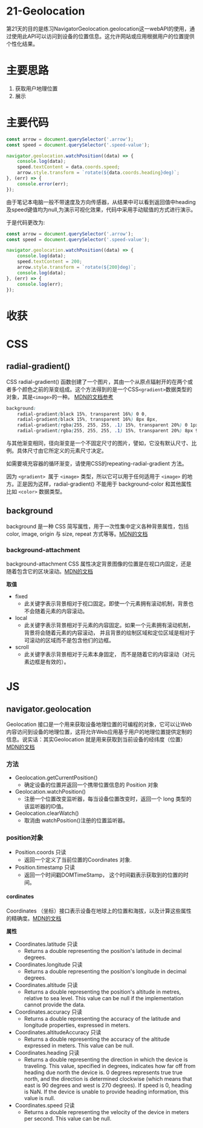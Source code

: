 # 21-Geolocation
第21天的目的是练习NavigatorGeolocation.geolocation这一webAPI的使用，通过使用此API可以访问到设备的位置信息。这允许网站或应用根据用户的位置提供个性化结果。

# 主要思路
1. 获取用户地理位置
2. 展示

#  主要代码
```js
const arrow = document.querySelector('.arrow');
const speed = document.querySelector('.speed-value');

navigator.geolocation.watchPosition((data) => {
    console.log(data);
    speed.textContent = data.coords.speed;
    arrow.style.transform = `rotate(${data.coords.heading}deg)`;
}, (err) => {
    console.error(err);
});
```
由于笔记本电脑一般不带速度及方向传感器，从结果中可以看到返回值中heading及speed键值均为null,为演示可视化效果，代码中采用手动赋值的方式进行演示。


于是代码更改为:
```js
const arrow = document.querySelector('.arrow');
const speed = document.querySelector('.speed-value');

navigator.geolocation.watchPosition((data) => {
    console.log(data);
    speed.textContent = 200;
    arrow.style.transform = `rotate(${200}deg)`;
    console.log(data);
}, (err) => {
    console.log(err);
});
```
# 收获
# CSS
## radial-gradient()
CSS radial-gradient() 函数创建了一个图片，其由一个从原点辐射开的在两个或者多个颜色之前的渐变组成。这个方法得到的是一个CSS`<gradient>`数据类型的对象，其是` <image> `的一种。 [MDN的文档参考](https://developer.mozilla.org/zh-CN/docs/Web/CSS/radial-gradient)

```css
background:
    radial-gradient(black 15%, transparent 16%) 0 0,
    radial-gradient(black 15%, transparent 16%) 8px 8px,
    radial-gradient(rgba(255, 255, 255, .1) 15%, transparent 20%) 0 1px,
    radial-gradient(rgba(255, 255, 255, .1) 15%, transparent 20%) 8px 9px;
```
与其他渐变相同，径向渐变是一个不固定尺寸的图片，譬如，它没有默认尺寸、比例。具体尺寸由它所定义的元素尺寸决定。

如需要填充容器的循环渐变，请使用CSS的repeating-radial-gradient 方法。

因为 `<gradient> `属于 `<image>` 类型，所以它可以用于任何适用于 `<image>` 的地方。正是因为这样，radial-gradient() 不能用于 background-color 和其他属性比如 `<color>` 数据类型。

## background
background 是一种 CSS 简写属性，用于一次性集中定义各种背景属性，包括 color, image, origin 与 size, repeat 方式等等。[MDN的文档](https://developer.mozilla.org/zh-CN/docs/Web/CSS/background)

### background-attachment
background-attachment CSS 属性决定背景图像的位置是在视口内固定，还是随着包含它的区块滚动。[MDN的文档](https://developer.mozilla.org/zh-CN/docs/Web/CSS/background-attachment)

**取值**

- fixed
  - 此关键字表示背景相对于视口固定。即使一个元素拥有滚动机制，背景也不会随着元素的内容滚动。
- local
  - 此关键字表示背景相对于元素的内容固定。如果一个元素拥有滚动机制，背景将会随着元素的内容滚动， 并且背景的绘制区域和定位区域是相对于可滚动的区域而不是包含他们的边框。
- scroll
  - 此关键字表示背景相对于元素本身固定， 而不是随着它的内容滚动（对元素边框是有效的）。


# JS

## navigator.geolocation
Geolocation 接口是一个用来获取设备地理位置的可编程的对象，它可以让Web内容访问到设备的地理位置，这将允许Web应用基于用户的地理位置提供定制的信息。说实话：其实Geolocation 就是用来获取到当前设备的经纬度（位置）[MDN的文档](https://developer.mozilla.org/zh-CN/docs/Web/API/Geolocation)

### 方法
- Geolocation.getCurrentPosition()
  - 确定设备的位置并返回一个携带位置信息的 Position 对象
- Geolocation.watchPosition()
  - 注册一个位置改变监听器，每当设备位置改变时，返回一个 long 类型的该监听器的ID值。
- Geolocation.clearWatch()
  - 取消由 watchPosition()注册的位置监听器。

### position对象
- Position.coords 只读
  - 返回一个定义了当前位置的Coordinates 对象.
- Position.timestamp 只读
  - 返回一个时间戳DOMTimeStamp， 这个时间戳表示获取到的位置的时间。
#### cordinates
Coordinates （坐标）接口表示设备在地球上的位置和海拔，以及计算这些属性的精确度。[MDN的文档](https://developer.mozilla.org/zh-CN/docs/Web/API/GeolocationCoordinates)

**属性**
- Coordinates.latitude 只读
  - Returns a double representing the position's latitude in decimal degrees.
- Coordinates.longitude 只读
  - Returns a double representing the position's longitude in decimal degrees.
- Coordinates.altitude 只读
  - Returns a double representing the position's altitude in metres, relative to sea level. This value can be null if the implementation cannot provide the data.
- Coordinates.accuracy 只读
  - Returns a double representing the accuracy of the latitude and longitude properties, expressed in meters.
- Coordinates.altitudeAccuracy 只读
  - Returns a double representing the accuracy of the altitude expressed in meters. This value can be null.
- Coordinates.heading 只读
  - Returns a double representing the direction in which the device is traveling. This value, specified in degrees, indicates how far off from heading due north the device is. 0 degrees represents true true north, and the direction is determined clockwise (which means that east is 90 degrees and west is 270 degrees). If speed is 0, heading is NaN. If the device is unable to provide heading information, this value is null.
- Coordinates.speed 只读
  - Returns a double representing the velocity of the device in meters per second. This value can be null.




